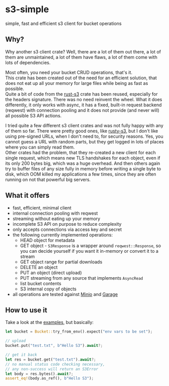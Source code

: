 # s3-simple

simple, fast and efficient s3 client for bucket operations

## Why?

Why another s3 client crate? Well, there are a lot of them out there, a lot of them are unmaintained, a lot of them
have flaws, a lot of them come with lots of dependencies.

Most often, you need your bucket CRUD operations, that's it.  
This crate has been created out of the need for an efficient solution, that does not eat up all your memory for large
files while being as fast as possible.  
Quite a bit of code from the [rust-s3](https://crates.io/crates/rust-s3) crate has been reused, especially for the
headers signature. There was no need reinvent the wheel. What it does differently, it only works with async, it has
a fixed, built-in request backend (reqwest) with connection pooling and it does not provide (and never will)
all possible S3 API actions.

I tried quite a few different s3 client crates and was not fully happy with any of them so far. There were pretty good
ones, like [rusty-s3](https://crates.io/crates/rusty-s3), but I don't like using pre-signed URLs, when I don't need to,
for security reasons. Yes, you cannot guess a URL with random parts, but they get logged in lots of places where you
can simply read them.  
Other crates had the problem, that they re-created a new client for each single request, which means new TLS handshakes
for each object, even if its only 200 bytes big, which was a huge overhead. And then others again try to buffer files
of any size fully in memory before writing a single byte to disk, which OOM killed my applications a few times, since
they are often running on not that powerful big servers.

## What it offers

- fast, efficient, minimal client
- internal connection pooling with reqwest
- streaming without eating up your memory
- incomplete S3 API on purpose to reduce complexity
- only accepts connections via access key and secret
- the following currently implemented operations:
    - HEAD object for metadata
    - GET object - `S3Response` is a wrapper around `reqwest::Response`, so you can decide yourself if you
      want it in-memory or convert it to a stream
    - GET object range for partial downloads
    - DELETE an object
    - PUT an object (direct upload)
    - PUT streaming from any source that implements `AsyncRead`
    - list bucket contents
    - S3 internal copy of objects
- all operations are tested against [Minio](https://github.com/minio/minio)
  and [Garage](https://git.deuxfleurs.fr/Deuxfleurs/garage)

## How to use it

Take a look at the [examples](https://github.com/sebadob/s3-simple/tree/main/examples), but basically:

```rust
let bucket = Bucket::try_from_env().expect("env vars to be set");

// upload
bucket.put("test.txt", b"Hello S3").await?;

// get it back
let res = bucket.get("test.txt").await?;
// no manual status code checking necessary,
// any non-success will return an S3Error
let body = res.bytes().await?;
assert_eq!(body.as_ref(), b"Hello S3");
```
